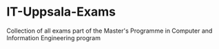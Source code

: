 # IT-Uppsala-Exams
Collection of all exams part of the Master's Programme in Computer and Information Engineering program
